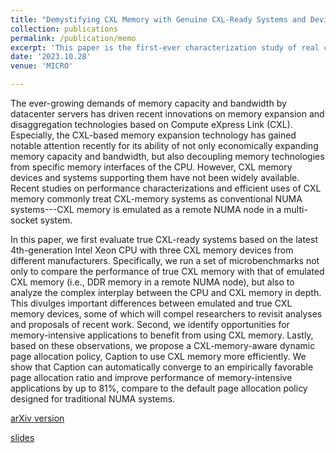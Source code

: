 ```yaml
---
title: "Demystifying CXL Memory with Genuine CXL-Ready Systems and Devices"
collection: publications
permalink: /publication/memo
excerpt: 'This paper is the first-ever characterization study of real commodity CXL memory devices. We develop and open-source MEMO benchmark for CXL memory testing, and develop a auto-tuning algorithm to make the most out of the CXL devices as not only capacity expander but also bandwidth expander. [arXiv version](https://arxiv.org/abs/2303.15375) [slides](https://YifanYuan3.github.io/files/cxl-micro23.pptx)'
date: '2023.10.28'
venue: 'MICRO'

---
```


The ever-growing demands of memory capacity and bandwidth by datacenter servers has driven recent innovations on memory expansion and disaggregation technologies based on Compute eXpress Link (CXL). Especially, the CXL-based memory expansion technology has gained notable attention recently for its ability of not only economically expanding memory capacity and bandwidth, but also decoupling memory technologies from specific memory interfaces of the CPU. However, CXL memory devices and systems supporting them have not been widely available. Recent studies on performance characterizations and efficient uses of CXL memory commonly treat CXL-memory systems as conventional NUMA systems---CXL memory is emulated as a remote NUMA node in a multi-socket system.

In this paper, we first evaluate true CXL-ready systems based on the latest 4th-generation Intel Xeon CPU with three CXL memory devices from different manufacturers. Specifically, we run a set of microbenchmarks not only to compare the performance of true CXL memory with that of emulated CXL memory (i.e., DDR memory in a remote NUMA node), but also to analyze the complex interplay between the CPU and CXL memory in depth. This divulges important differences between emulated and true CXL memory devices, some of which will compel researchers to revisit analyses and proposals of recent work. Second, we identify opportunities for memory-intensive applications to benefit from using CXL memory. Lastly, based on these observations, we propose a CXL-memory-aware dynamic page allocation policy, Caption to use CXL memory more efficiently. We show that Caption can automatically converge to an empirically favorable page allocation ratio and improve performance of memory-intensive applications by up to 81%, compare to the default page allocation policy designed for traditional NUMA systems.


[arXiv version](https://arxiv.org/abs/2303.15375)

[slides](https://YifanYuan3.github.io/files/cxl-micro23.pptx)